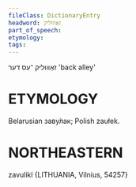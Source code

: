 ```yaml
---
fileClass: DictionaryEntry
headword: זאַוווּליק
part_of_speech: 
etymology: 
tags: 
---
```

זאַוווּליק
־עס
דער
'back alley'

ETYMOLOGY
===========
Belarusian заву́лак; Polish zaułek.

NORTHEASTERN
==============

zavulikl {LITHUANIA, Vilnius, 54257}